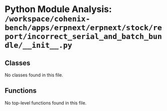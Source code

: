 # Python Module Analysis: `/workspace/cohenix-bench/apps/erpnext/erpnext/stock/report/incorrect_serial_and_batch_bundle/__init__.py`

## Classes

No classes found in this file.


## Functions

No top-level functions found in this file.
